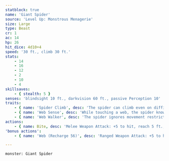 ```yaml
---
statblock: true
name: 'Giant Spider'
source: 'Level Up: Monstrous Menagerie'
size: Large
type: Beast
cr: 1
ac: 14
hp: 26
hit_dice: 4d10+4
speed: '30 ft., climb 30 ft.'
stats:
    - 14
    - 16
    - 12
    - 2
    - 10
    - 4
skillsaves:
    - { stealth: 5 }
senses: 'blindsight 10 ft., darkvision 60 ft., passive Perception 10'
traits:
    - { name: 'Spider Climb', desc: 'The spider can climb even on difficult surfaces and upside down on ceilings.' }
    - { name: 'Web Sense', desc: 'While touching a web, the spider knows the location of other creatures touching that web.' }
    - { name: 'Web Walker', desc: 'The spider ignores movement restrictions imposed by webs.' }
actions:
    - { name: Bite, desc: 'Melee Weapon Attack: +5 to hit, reach 5 ft., one target. Hit: 5 (1d4+3) piercing damage and the target makes a DC 11 Constitution saving throw, taking 9 (2d8) poison damage on a failure. If the poison damage reduces the target to 0 hit points, the target is made stable but poisoned for 1 hour, even if it regains hit points, and it is paralyzed while poisoned in this way.' }
'bonus actions':
    - { name: 'Web (Recharge 56)', desc: 'Ranged Weapon Attack: +5 to hit, range 20/60 feet., one Large or smaller creature. Hit: The creature is restrained by a web. As an action, a creature can make a DC 12 Strength check, breaking the web on a success. The effect also ends if the web is destroyed. The web is an object with AC 10, 1 hit point, and immunity to all forms of damage except slashing, fire, and force.' }

---
```

```statblock
monster: Giant Spider
```

